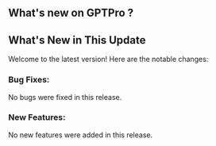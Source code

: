 ## What's new on GPTPro ?
 <!-- Markdown -->
## What's New in This Update

Welcome to the latest version! Here are the notable changes:

### Bug Fixes:
No bugs were fixed in this release.

### New Features:
No new features were added in this release. 
